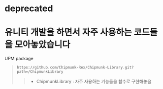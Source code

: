 # deprecated

# 유니티 개발을 하면서 자주 사용하는 코드들을 모아놓았습니다
UPM package
>``` https://github.com/Chipmunk-Rex/Chipmunk-Library.git?path=/ChipmunkLibrary ```
> > - ChipmunkLibrary : 자주 사용하는 기능들을 함수로 구현해놓음

